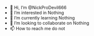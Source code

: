- 👋 Hi, I’m @NickProDevil666
- 👀 I’m interested in Nothing
- 🌱 I’m currently learning Nothing
- 💞️ I’m looking to collaborate on Nothing
- 📫 How to reach me do not

<!---
NickProDevil666/NickProDevil666 is a ✨ special ✨ repository because its `README.md` (this file) appears on your GitHub profile.
You can click the Preview link to take a look at your changes.
--->
